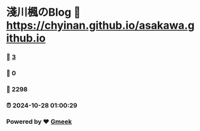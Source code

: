 # 淺川楓のBlog :link: https://chyinan.github.io/asakawa.github.io 
### :page_facing_up: [3](https://chyinan.github.io/asakawa.github.io/tag.html) 
### :speech_balloon: 0 
### :hibiscus: 2298 
### :alarm_clock: 2024-10-28 01:00:29 
### Powered by :heart: [Gmeek](https://github.com/Meekdai/Gmeek)
